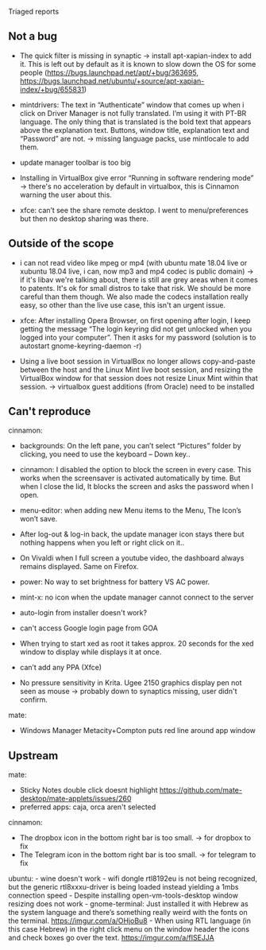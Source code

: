 Triaged reports

Not a bug
---------

- The quick filter is missing in synaptic -> install apt-xapian-index to add it. This is left out by default as it is known to slow down the OS for some people (https://bugs.launchpad.net/apt/+bug/363695, https://bugs.launchpad.net/ubuntu/+source/apt-xapian-index/+bug/655831)

- mintdrivers: The text in “Authenticate” window that comes up when i click on Driver Manager is not fully translated. I’m using it with PT-BR language. The only thing that is translated is the bold text that appears above the explanation text. Buttons, window title, explanation text and “Password” are not. -> missing language packs, use mintlocale to add them.

- update manager toolbar is too big

- Installing in VirtualBox give error “Running in software rendering mode” -> there's no acceleration by default in virtualbox, this is Cinnamon warning the user about this.

- xfce: can’t see the share remote desktop. I went to menu/preferences but then no desktop sharing was there.

Outside of the scope
--------------------

- i can not read video like mpeg or mp4 (with ubuntu mate 18.04 live or xubuntu 18.04 live, i can, now mp3 and mp4 codec is public domain) -> if it's libav we're talking about, there is still are grey areas when it comes to patents. It's ok for small distros to take that risk. We should be more careful than them though. We also made the codecs installation really easy, so other than the live use case, this isn't an urgent issue.

- xfce: After installing Opera Browser, on first opening after login, I keep getting the message “The login keyring did not get unlocked when you logged into your computer”. Then it asks for my password (solution is to autostart  gnome-keyring-daemon -r)

- Using a live boot session in VirtualBox no longer allows copy-and-paste between the host and the Linux Mint live boot session, and resizing the VirtualBox window for that session does not resize Linux Mint within that session. -> virtualbox guest additions (from Oracle) need to be installed

Can't reproduce
---------------

cinnamon:
  - backgrounds: On the left pane, you can’t select “Pictures” folder by clicking, you need to use the keyboard – Down key..
  - cinnamon: I disabled the option to block the screen in every case. This works when the screensaver is activated automatically by time. But when I close the lid, It blocks the screen and asks the password when I open.
  - menu-editor: when adding new Menu items to the Menu, The Icon’s won’t save.
  - After log-out & log-in back, the update manager icon stays there but nothing happens when you left or right click on it..
  - On Vivaldi when I full screen a youtube video, the dashboard always remains displayed. Same on Firefox.
  - power: No way to set brightness for battery VS AC power.

- mint-x: no icon when the update manager cannot connect to the server
- auto-login from installer doesn't work?
- can't access Google login page from GOA
- When trying to start xed as root it takes approx. 20 seconds for the xed window to display while displays it at once.
- can’t add any PPA (Xfce)
- No pressure sensitivity in Krita. Ugee 2150 graphics display pen not seen as mouse -> probably down to synaptics missing, user didn't confirm.

mate:
  - Windows Manager Metacity+Compton puts red line around app window

Upstream
--------

mate:
  - Sticky Notes double click doesnt highlight https://github.com/mate-desktop/mate-applets/issues/260
  - preferred apps: caja, orca aren't selected

cinnamon:
  - The dropbox icon in the bottom right bar is too small. -> for dropbox to fix
  - The Telegram icon in the bottom right bar is too small. -> for telegram to fix

ubuntu:
    - wine doesn't work
    - wifi dongle rtl8192eu is not being recognized, but the generic rtl8xxxu-driver is being loaded instead yielding a 1mbs connection speed
    - Despite installing open-vm-tools-desktop window resizing does not work
    - gnome-terminal: Just installed it with Hebrew as the system language and there’s something really weird with the fonts on the terminal. https://imgur.com/a/OHjoBu8
    - When using RTL language (in this case Hebrew) in the right click menu on the window header the icons and check boxes go over the text. https://imgur.com/a/fISEJJA